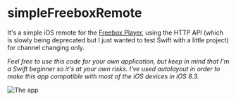 # simpleFreeboxRemote
It's a simple iOS remote for the [Freebox Player](http://www.free.fr/adsl/freebox-revolution.html), using the HTTP API (which is slowly being deprecated but I just wanted to test Swift with a little project) for channel changing only.

*Feel free to use this code for your own application, but keep in mind that I'm a Swift beginner so it's at your own risks.
I've used autolayout in order to make this app compatible with most of the iOS devices in iOS 8.3.*


![The app](https://raw.githubusercontent.com/thomasmunoz13/simpleFreeboxRemote/master/screenshot.png)
